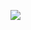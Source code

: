 <a href="https://wakatime.com"><img src="https://wakatime.com/share/@Srir/64f71720-9d57-420c-a687-32731f3b7478.png" /></a>
